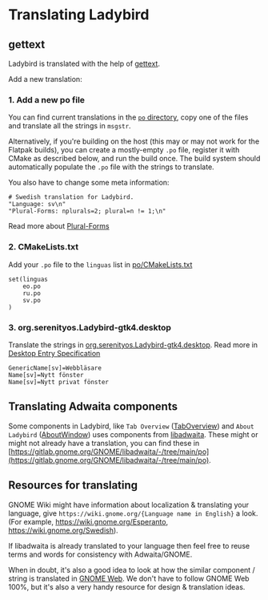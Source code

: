 # Translating Ladybird
## gettext
Ladybird is translated with the help of [gettext](https://www.gnu.org/software/gettext/).

Add a new translation:

### 1. Add a new po file

You can find current translations in the [`po` directory](po/), copy one of the files and translate all the strings in `msgstr`.

Alternatively, if you're building on the host (this may or may not work for the Flatpak builds), you can create a mostly-empty `.po` file, register it with CMake as described below, and run the build once. The build system should automatically populate the `.po` file with the strings to translate.

You also have to change some meta information:
```
# Swedish translation for Ladybird.
"Language: sv\n"
"Plural-Forms: nplurals=2; plural=n != 1;\n"
```
Read more about [Plural-Forms](https://www.gnu.org/software/gettext/manual/html_node/Plural-forms.html)

### 2. CMakeLists.txt

Add your `.po` file to the `linguas` list in [po/CMakeLists.txt](po/CMakeLists.txt)
```
set(linguas
    eo.po
    ru.po
    sv.po
)
```
### 3. org.serenityos.Ladybird-gtk4.desktop
Translate the strings in [org.serenityos.Ladybird-gtk4.desktop](org.serenityos.Ladybird-gtk4.desktop). Read more in [Desktop Entry Specification](https://specifications.freedesktop.org/desktop-entry-spec/desktop-entry-spec-latest.html#localized-keys)

```
GenericName[sv]=Webbläsare
Name[sv]=Nytt fönster
Name[sv]=Nytt privat fönster
```

## Translating Adwaita components

Some components in Ladybird, like `Tab Overview` ([TabOverview](https://gnome.pages.gitlab.gnome.org/libadwaita/doc/main/class.TabOverview.html)) and `About Ladybird` ([AboutWindow](https://gnome.pages.gitlab.gnome.org/libadwaita/doc/main/class.AboutWindow.html)) uses components from [libadwaita](https://gitlab.gnome.org/GNOME/libadwaita). These might or might not already have a translation, you can find these in [https://gitlab.gnome.org/GNOME/libadwaita/-/tree/main/po](https://gitlab.gnome.org/GNOME/libadwaita/-/tree/main/po).


## Resources for translating

GNOME Wiki might have information about localization & translating your language, give `https://wiki.gnome.org/{Language name in English}` a look. (For example, https://wiki.gnome.org/Esperanto, https://wiki.gnome.org/Swedish).

If libadwaita is already translated to your language then feel free to reuse terms and words for consistency with Adwaita/GNOME.

When in doubt, it's also a good idea to look at how the similar component / string is translated in [GNOME Web](https://github.com/GNOME/epiphany/tree/master/po). We don't have to follow GNOME Web 100%, but it's also a very handy resource for design & translation ideas.
